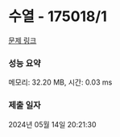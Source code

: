 # 수열 - 175018/1 

[문제 링크](https://level.goorm.io/exam/175018/%ED%94%BC%EB%B3%B4%EB%82%98%EC%B9%98-%EC%88%98/quiz/1) 

### 성능 요약

메모리: 32.20 MB, 시간: 0.03 ms

### 제출 일자

2024년 05월 14일 20:21:30

